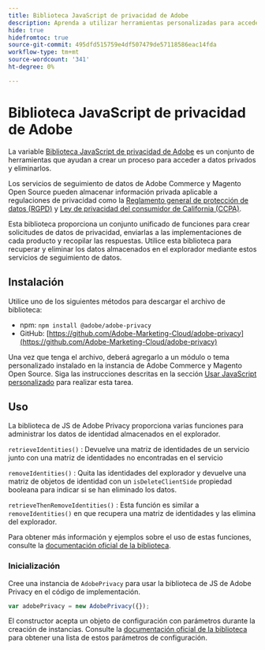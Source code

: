 ```yaml
---
title: Biblioteca JavaScript de privacidad de Adobe
description: Aprenda a utilizar herramientas personalizadas para acceder y eliminar la información personal del cliente recopilada por Adobe Commerce y el Magento Open Source.
hide: true
hidefromtoc: true
source-git-commit: 495dfd515759e4df507479de57118586eac14fda
workflow-type: tm+mt
source-wordcount: '341'
ht-degree: 0%

---
```



# Biblioteca JavaScript de privacidad de Adobe

<!-- TODO: Remove hide metadata when the library has been integrated with Commerce. -->

La variable [Biblioteca JavaScript de privacidad de Adobe](https://developer.adobe.com/apis/experienceplatform/gdpr/services/allservices.html) es un conjunto de herramientas que ayudan a crear un proceso para acceder a datos privados y eliminarlos.

Los servicios de seguimiento de datos de Adobe Commerce y Magento Open Source pueden almacenar información privada aplicable a regulaciones de privacidad como la [Reglamento general de protección de datos (RGPD)](gdpr.md) y [Ley de privacidad del consumidor de California (CCPA)](ccpa.md).

Esta biblioteca proporciona un conjunto unificado de funciones para crear solicitudes de datos de privacidad, enviarlas a las implementaciones de cada producto y recopilar las respuestas. Utilice esta biblioteca para recuperar y eliminar los datos almacenados en el explorador mediante estos servicios de seguimiento de datos.

## Instalación

Utilice uno de los siguientes métodos para descargar el archivo de biblioteca:

- npm: `npm install @adobe/adobe-privacy`
- GitHub: [https://github.com/Adobe-Marketing-Cloud/adobe-privacy](https://github.com/Adobe-Marketing-Cloud/adobe-privacy)

Una vez que tenga el archivo, deberá agregarlo a un módulo o tema personalizado instalado en la instancia de Adobe Commerce y Magento Open Source. Siga las instrucciones descritas en la sección [Usar JavaScript personalizado](https://developer.adobe.com/commerce/frontend-core/javascript/custom/) para realizar esta tarea.

## Uso

La biblioteca de JS de Adobe Privacy proporciona varias funciones para administrar los datos de identidad almacenados en el explorador.

`retrieveIdentities()`
: Devuelve una matriz de identidades de un servicio junto con una matriz de identidades no encontradas en el servicio

`removeIdentities()`
: Quita las identidades del explorador y devuelve una matriz de objetos de identidad con un `isDeleteClientSide` propiedad booleana para indicar si se han eliminado los datos.

`retrieveThenRemoveIdentities()`
: Esta función es similar a `removeIdentities()` en que recupera una matriz de identidades y las elimina del explorador.

Para obtener más información y ejemplos sobre el uso de estas funciones, consulte la [documentación oficial de la biblioteca](https://developer.adobe.com/apis/experienceplatform/gdpr/services/allservices.html).

### Inicialización

Cree una instancia de `AdobePrivacy` para usar la biblioteca de JS de Adobe Privacy en el código de implementación.

```js
var adobePrivacy = new AdobePrivacy({});
```

El constructor acepta un objeto de configuración con parámetros durante la creación de instancias.
Consulte la [documentación oficial de la biblioteca](https://developer.adobe.com/apis/experienceplatform/gdpr/services/allservices.html) para obtener una lista de estos parámetros de configuración.
